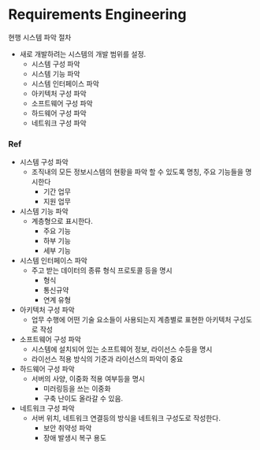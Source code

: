 # Requirements Engineering

현행 시스템 파악 절차

* 새로 개발하려는 시스템의 개발 범위를 설정. 
  * 시스템 구성 파악
  * 시스템 기능 파악
  * 시스템 인터페이스 파악 
  * 아키텍처 구성 파악
  * 소프트웨어 구성 파악 
  * 하드웨어 구성 파악
  * 네트워크 구성 파악

### Ref

* 시스템 구성 파악
  * 조직내의 모든 정보시스템의 현황을 파악 할 수 있도록 명칭, 주요 기능들을 명시한다
    * 기간 업무
    * 지원 업무 
* 시스템 기능 파악
  * 계층형으로 표시한다.
    * 주요 기능
    * 하부 기능
    * 세부 기능
* 시스템 인터페이스 파악
  * 주고 받는 데이터의 종류 형식 프로토콜 등을 명시
    * 형식
    * 통신규약
    * 연계 유형 
* 아키텍처 구성 파악
  * 업무 수행에 어떤 기술 요소들이 사용되는지 계층별로 표현한 아키텍처 구성도로 작성
* 소프트웨어 구성 파악
  * 시스템에 설치되어 있는 소프트웨어 정보, 라이선스 수등을 명시
  * 라이선스 적용 방식의 기준과 라이선스의 파악이 중요
* 하드웨어 구성 파악
  * 서버의 사양, 이중화 적용 여부등을 명시 
    * 미러링등을 쓰는 이중화
    * 구축 난이도 올라갈 수 있음.
* 네트워크 구성 파악
  * 서버 위치, 네트워크 연결등의 방식을 네트워크 구성도로 작성한다.
    * 보안 취약성 파악
    * 장애 발생시 복구 용도





